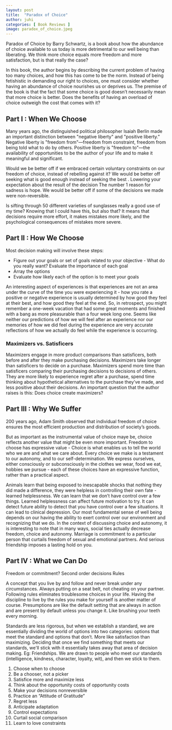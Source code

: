 ```yaml
---
layout: post
title:  "Paradox of Choice"
author: juhi
categories: [ Book Reviews ]
image: paradox_of_choice.jpeg
---
```

Paradox of Choice by Barry Schwartz, is a book about how the abundance of choice available to us today is more detrimental to our well being than liberating. We think more choice equals more freedom and more satisfaction, but is that really the case?

In this book, the author begins by describing the current problem of having too many choices, and how this has come to be the norm. Instead of being fetishistic in demanding our right to choices, one must consider whether having an abundance of choice nourishes us or deprives us. The premise of the book is that the fact that some choice is good doesn’t necessarily mean that more choice is better. Does the benefits of having an overload of choice outweigh the cost that comes with it? 


## Part I : When We Choose 

Many years ago, the distinguished political philosopher Isaiah Berlin made an important distinction between "negative liberty" and "positive liberty." Negative liberty is "freedom from"—freedom from constraint, freedom from being told what to do by others. Positive liberty is "freedom to"—the availability of opportunities to be the author of your life and to make it meaningful and significant.

Would we be better off if we embraced certain voluntary constraints on our freedom of choice, instead of rebelling against it? We would be better off seeking what is good enough instead of seeking the best . Lowering your expectation about the result of the decision The number 1 reason for sadness is hope. We would be better off if some of the decisions we made were non-reversible.

Is sifting through 50 different varieties of sunglasses really a good use of my time? Knowing that I could have this, but also that? It means that decisions require more effort, it makes mistakes more likely, and the psychological consequences of mistakes more severe.


## Part II : How We Choose

Most decision making will involve these steps:



*   Figure out your goals or set of goals related to your objective - What do you really want? Evaluate the importance of each goal 
*   Array the options 
*   Evaluate how likely each of the option is to meet your goals

An interesting aspect of experiences is that experiences are not an area under the curve of the time you were experiencing it - how you rate a positive or negative experience is usually determined by how good they feel at their best, and how good they feel at the end. So, in retrospect, you might remember a one-week vacation that had some great moments and finished with a bang as more pleasurable than a four week long one. Seems like neither our predictions of how we will feel after an experience nor our memories of how we did feel during the experience are very accurate reflections of how we actually do feel while the experience is occurring.


### Maximizers vs. Satisficers

 Maximizers engage in more product comparisons than satisficers, both before and after they make purchasing decisions. Maximizers take longer than satisficers to decide on a purchase. Maximizers spend more time than satisficers comparing their purchasing decisions to decisions of others. They are more likely to experience regret after a purchase, spend time thinking about hypothetical alternatives to the purchase they’ve made, and less positive about their decisions. An important question that the author raises is this: Does choice create maximizers?


## Part III : Why We Suffer 

200 years ago, Adam Smith observed that individual freedom of choice ensures the most efficient production and distribution of society’s goods.

But as important as the instrumental value of choice maye be, choice reflects another value that might be even more important. Freedom to choose has expressive value - Choice is what enables us to tell the world who we are and what we care about. Every choice we make is a testament to our autonomy, and to our self-determination. We express ourselves, either consciously or subconsciously in the clothes we wear, food we eat, hobbies we pursue - each of these choices have an expressive function, rather than a practical aspect.

Animals learn that being exposed to inescapable shocks that nothing they did made a difference, they were helpless in controlling their own fate - learned helplessness. We can learn that we don’t have control over a few things. Learned helplessness can affect future motivation to try. It can detect future ability to detect that you have control over a few situations. It can lead to clinical depression. Our most fundamental sense of well being depends on our having the ability to exert control over our environment and recognizing that we do. In the context of discussing choice and autonomy, it is interesting to note that in many ways, social ties actually decrease freedom, choice and autonomy. Marriage is commitment to a particular person that curtails freedom of sexual and emotional partners. And serious friendship imposes a lasting hold on you. 


## Part IV : What we Can Do

Freedom or commitment? Second order decisions Rules 

A concept that you live by and follow and never break under any circumstances. Always putting on a seat belt, not cheating on your partner. Following rules eliminates troublesome choices in your life. Having the discipline to live by the rules you make for yourself is another matter of course. Presumptions are like the default setting that are always in action and are present by default unless you change it. Like brushing your teeth every morning. 

Standards are less rigorous, but when we establish a standard, we are essentially dividing the world of options into two categories: options that meet the standard and options that don’t. More like satisfaction than maximizing. Deciding that once we find something that meets our standards, we'll stick with it essentially takes away that area of decision making. Eg: Friendships. We are drawn to people who meet our standards (intelligence, kindness, character, loyalty, wit), and then we stick to them.



1. Choose when to choose
2. Be a chooser, not a picker
3. Satisfice more and maximize less
4. Think about the opportunity costs of opportunity costs
5. Make your decisions nonreversible
6. Practice an “Attitude of Gratitude”
7. Regret less
8. Anticipate adaptation
9. Control expectations
10. Curtail social comparison
11. Learn to love constraints

